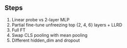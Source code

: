## Steps
1. Linear probe vs 2-layer MLP
2. Partial fine-tune unfreezing top {2, 4, 6} layers + LLRD
3. Full FT
4. Swap CLS pooling with mean pooling
5. Different hidden_dim and dropout


